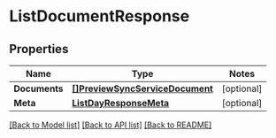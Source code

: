 # ListDocumentResponse

## Properties
Name | Type | Notes
------------ | ------------- | -------------
**Documents** | [**[]PreviewSyncServiceDocument**](preview.sync.service.document.md) | [optional] 
**Meta** | [**ListDayResponseMeta**](ListDayResponse_meta.md) | [optional] 

[[Back to Model list]](../README.md#documentation-for-models) [[Back to API list]](../README.md#documentation-for-api-endpoints) [[Back to README]](../README.md)


